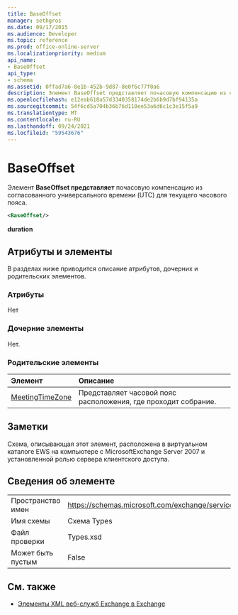 ```yaml
---
title: BaseOffset
manager: sethgros
ms.date: 09/17/2015
ms.audience: Developer
ms.topic: reference
ms.prod: office-online-server
ms.localizationpriority: medium
api_name:
- BaseOffset
api_type:
- schema
ms.assetid: 0ffad7a6-8e1b-452b-9d87-8e0f6c77f0a6
description: Элемент BaseOffset представляет почасовую компенсацию из согласованного универсального времени (UTC) для текущего часового пояса.
ms.openlocfilehash: e12eab618a57d3340358174de2b6b9d7bf94135a
ms.sourcegitcommit: 54f6cd5a704b36b76d110ee53a6d6c1c3e15f5a9
ms.translationtype: MT
ms.contentlocale: ru-RU
ms.lasthandoff: 09/24/2021
ms.locfileid: "59543676"
---
```

# <a name="baseoffset"></a>BaseOffset

Элемент **BaseOffset представляет** почасовую компенсацию из согласованного универсального времени (UTC) для текущего часового пояса. 
  
```xml
<BaseOffset/>
```

 **duration**
## <a name="attributes-and-elements"></a>Атрибуты и элементы

В разделах ниже приводится описание атрибутов, дочерних и родительских элементов.
  
### <a name="attributes"></a>Атрибуты

Нет
  
### <a name="child-elements"></a>Дочерние элементы

Нет.
  
### <a name="parent-elements"></a>Родительские элементы

|**Элемент**|**Описание**|
|:-----|:-----|
|[MeetingTimeZone](meetingtimezone.md) <br/> |Представляет часовой пояс расположения, где проходит собрание.  <br/> |
   
## <a name="remarks"></a>Заметки

Схема, описывающая этот элемент, расположена в виртуальном каталоге EWS на компьютере с MicrosoftExchange Server 2007 и установленной ролью сервера клиентского доступа.
  
## <a name="element-information"></a>Сведения об элементе

|||
|:-----|:-----|
|Пространство имен  <br/> |https://schemas.microsoft.com/exchange/services/2006/types  <br/> |
|Имя схемы  <br/> |Схема Types  <br/> |
|Файл проверки  <br/> |Types.xsd  <br/> |
|Может быть пустым  <br/> |False  <br/> |
   
## <a name="see-also"></a>См. также



- [Элементы XML веб-служб Exchange в Exchange](ews-xml-elements-in-exchange.md)

